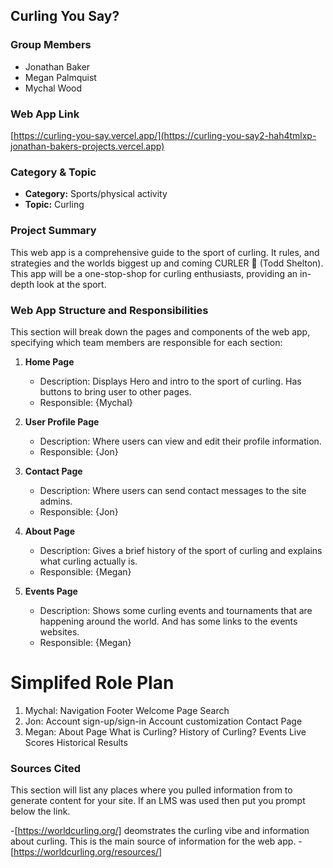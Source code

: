 ## Curling You Say?

### Group Members

- Jonathan Baker
- Megan Palmquist
- Mychal Wood

### Web App Link

[https://curling-you-say.vercel.app/](https://curling-you-say2-hah4tmlxp-jonathan-bakers-projects.vercel.app)

### Category & Topic

- **Category:** Sports/physical activity
- **Topic:** Curling

### Project Summary

This web app is a comprehensive guide to the sport of curling. It rules, and strategies and the worlds biggest up and coming CURLER 🥌 (Todd Shelton).
This app will be a one-stop-shop for curling enthusiasts, providing an in-depth look at the sport.

### Web App Structure and Responsibilities

This section will break down the pages and components of the web app, specifying which team members are responsible for each section:

1. **Home Page**

   - Description: Displays Hero and intro to the sport of curling. Has buttons to bring user to other pages.
   - Responsible: {Mychal}

2. **User Profile Page**

   - Description: Where users can view and edit their profile information.
   - Responsible: {Jon}

3. **Contact Page**

   - Description: Where users can send contact messages to the site admins.
   - Responsible: {Jon}

4. **About Page**
   - Description: Gives a brief history of the sport of curling and explains what curling actually is.
   - Responsible: {Megan}
5. **Events Page**
   - Description: Shows some curling events and tournaments that are happening around the world. And has some links to the events websites.
   - Responsible: {Megan}

# Simplifed Role Plan

1. Mychal:
   Navigation
   Footer
   Welcome Page
   Search
2. Jon: Account sign-up/sign-in
   Account customization
   Contact Page
3. Megan: About Page
   What is Curling?
   History of Curling?
   Events
   Live Scores
   Historical Results

### Sources Cited

This section will list any places where you pulled information from to generate content for your site. If an LMS was used then put you prompt below the link.

-[https://worldcurling.org/]
deomstrates the curling vibe and information about curling. This is the main source of information for the web app. -[https://worldcurling.org/resources/]

